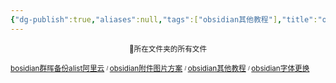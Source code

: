```yaml
---
{"dg-publish":true,"aliases":null,"tags":["obsidian其他教程"],"title":"obsidian其他教程","permalink":"/0801-xuexibiji/obsidian/obsidian其他教程/obsidian其他教程/","dgPassFrontmatter":true,"noteIcon":""}
---
```


<p><span data-tag-name="center" class="el-center"><center><sub>📁所在文件夹的所有文件</sub><center></center></center></span></p><span><span data-tag-name="p" class="el-p"><p><sub><a data-tooltip-position="top" aria-label="0801-xuexibiji/obsidian/obsidian其他教程/bosidian群晖备份alist阿里云.md" data-href="0801-xuexibiji/obsidian/obsidian其他教程/bosidian群晖备份alist阿里云.md" href="0801-xuexibiji/obsidian/obsidian其他教程/bosidian群晖备份alist阿里云.md" class="internal-link" target="_blank" rel="noopener">bosidian群晖备份alist阿里云</a> <sup><sub>  / </sub></sup><a data-tooltip-position="top" aria-label="0801-xuexibiji/obsidian/obsidian其他教程/obsidian附件图片方案.md" data-href="0801-xuexibiji/obsidian/obsidian其他教程/obsidian附件图片方案.md" href="0801-xuexibiji/obsidian/obsidian其他教程/obsidian附件图片方案.md" class="internal-link" target="_blank" rel="noopener">obsidian附件图片方案</a> <sup><sub>  / </sub></sup><a data-tooltip-position="top" aria-label="0801-xuexibiji/obsidian/obsidian其他教程/obsidian其他教程.md" data-href="0801-xuexibiji/obsidian/obsidian其他教程/obsidian其他教程.md" href="0801-xuexibiji/obsidian/obsidian其他教程/obsidian其他教程.md" class="internal-link" target="_blank" rel="noopener">obsidian其他教程</a> <sup><sub>  / </sub></sup><a data-tooltip-position="top" aria-label="0801-xuexibiji/obsidian/obsidian其他教程/obsidian字体更换.md" data-href="0801-xuexibiji/obsidian/obsidian其他教程/obsidian字体更换.md" href="0801-xuexibiji/obsidian/obsidian其他教程/obsidian字体更换.md" class="internal-link" target="_blank" rel="noopener">obsidian字体更换</a></sub></p></span></span><span><span data-tag-name="p" class="el-p"><p><br><br></p></span></span>
